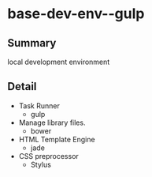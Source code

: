 base-dev-env--gulp
======================

## Summary
local development environment

## Detail
* Task Runner
	* gulp
* Manage library files.
	* bower
* HTML Template Engine
	* jade
* CSS preprocessor
	* Stylus